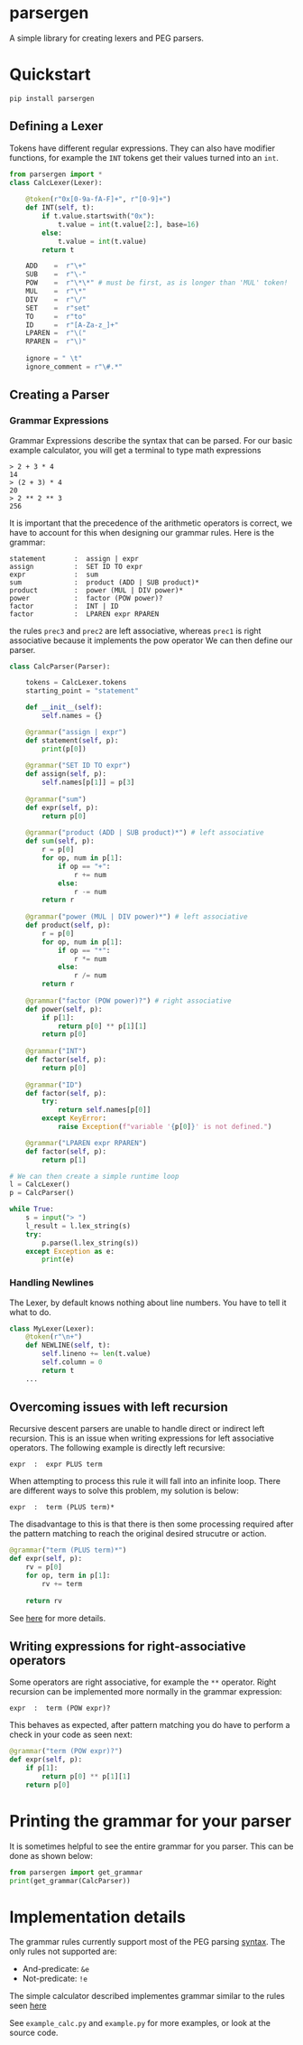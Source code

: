 # parsergen
A simple library for creating lexers and PEG parsers.

# Quickstart
```
pip install parsergen
```
## Defining a Lexer
Tokens have different regular expressions. They can also have modifier functions, for example the `INT` tokens get their values turned into an `int`.
```python
from parsergen import *
class CalcLexer(Lexer):
    
    @token(r"0x[0-9a-fA-F]+", r"[0-9]+")
    def INT(self, t):
        if t.value.startswith("0x"):
            t.value = int(t.value[2:], base=16)
        else:
            t.value = int(t.value)
        return t

    ADD    =  r"\+"
    SUB    =  r"\-"
    POW    =  r"\*\*" # must be first, as is longer than 'MUL' token!
    MUL    =  r"\*"
    DIV    =  r"\/"
    SET    =  r"set"
    TO     =  r"to"
    ID     =  r"[A-Za-z_]+"
    LPAREN =  r"\("
    RPAREN =  r"\)"
    
    ignore = " \t"
    ignore_comment = r"\#.*"
```

## Creating a Parser
### Grammar Expressions
Grammar Expressions describe the syntax that can be parsed.
For our basic example calculator, you will get a terminal to type math expressions
```
> 2 + 3 * 4
14
> (2 + 3) * 4
20
> 2 ** 2 ** 3
256
```
It is important that the precedence of the arithmetic operators is correct, we have to account for this when designing our grammar rules.
Here is the grammar:
```
statement       :  assign | expr
assign          :  SET ID TO expr
expr            :  sum
sum             :  product (ADD | SUB product)*
product         :  power (MUL | DIV power)*
power           :  factor (POW power)?
factor          :  INT | ID
factor          :  LPAREN expr RPAREN
```
the rules `prec3` and `prec2` are left associative, whereas `prec1` is right associative because it implements the pow operator
We can then define our parser.
```python
class CalcParser(Parser):

    tokens = CalcLexer.tokens
    starting_point = "statement"

    def __init__(self):
        self.names = {}

    @grammar("assign | expr")
    def statement(self, p):
        print(p[0])
    
    @grammar("SET ID TO expr")
    def assign(self, p):
        self.names[p[1]] = p[3]
    
    @grammar("sum")
    def expr(self, p):
        return p[0]
    
    @grammar("product (ADD | SUB product)*") # left associative
    def sum(self, p):
        r = p[0]
        for op, num in p[1]:
            if op == "+":
                r += num
            else:
                r -= num
        return r
    
    @grammar("power (MUL | DIV power)*") # left associative
    def product(self, p):
        r = p[0]
        for op, num in p[1]:
            if op == "*":
                r *= num
            else:
                r /= num
        return r
    
    @grammar("factor (POW power)?") # right associative
    def power(self, p):
        if p[1]:
            return p[0] ** p[1][1]
        return p[0]
    
    @grammar("INT")
    def factor(self, p):
        return p[0]
    
    @grammar("ID")
    def factor(self, p):
        try:
            return self.names[p[0]]
        except KeyError:
            raise Exception(f"variable '{p[0]}' is not defined.")

    @grammar("LPAREN expr RPAREN")
    def factor(self, p):
        return p[1]

# We can then create a simple runtime loop
l = CalcLexer()
p = CalcParser()

while True:
    s = input("> ")
    l_result = l.lex_string(s)
    try:
        p.parse(l.lex_string(s))
    except Exception as e:
        print(e)
```

### Handling Newlines
The Lexer, by default knows nothing about line numbers. You have to tell it what to do.
```python
class MyLexer(Lexer):
    @token(r"\n+")
    def NEWLINE(self, t):
        self.lineno += len(t.value)
        self.column = 0
        return t
    ...
```

## Overcoming issues with left recursion
Recursive descent parsers are unable to handle direct or indirect left recursion. This is an issue when writing expressions for left associative operators.
The following example is directly left recursive:
```
expr  :  expr PLUS term
```
When attempting to process this rule it will fall into an infinite loop.
There are different ways to solve this problem, my solution is below:
```
expr  :  term (PLUS term)*
```
The disadvantage to this is that there is then some processing required after the pattern matching to reach the original desired strucutre or action.
```python
@grammar("term (PLUS term)*")
def expr(self, p):
    rv = p[0]
    for op, term in p[1]:
        rv += term
    
    return rv
```
See [here](https://en.wikipedia.org/wiki/Left_recursion) for more details.

## Writing expressions for right-associative operators
Some operators are right associative, for example the `**` operator.
Right recursion can be implemented more normally in the grammar expression:
```
expr  :  term (POW expr)?
```
This behaves as expected, after pattern matching you do have to perform a check in your code as seen next:
```python
@grammar("term (POW expr)?")
def expr(self, p):
    if p[1]:
        return p[0] ** p[1][1]
    return p[0]
```

# Printing the grammar for your parser
It is sometimes helpful to see the entire grammar for you parser. This can be done as shown below:
```python
from parsergen import get_grammar
print(get_grammar(CalcParser))
```


# Implementation details
The grammar rules currently support most of the PEG parsing [syntax](https://en.wikipedia.org/wiki/Parsing_expression_grammar#Syntax).
The only rules not supported are:
- And-predicate: `&e`
- Not-predicate: `!e`

The simple calculator described implementes grammar similar to the rules seen [here](https://en.wikipedia.org/wiki/Parsing_expression_grammar#Examples)

See `example_calc.py` and `example.py` for more examples, or look at the source code.